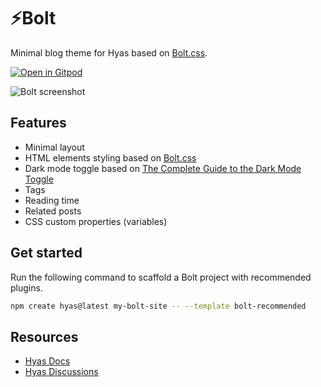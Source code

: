 # ⚡️Bolt

Minimal blog theme for Hyas based on [Bolt.css](https://github.com/tbolt/boltcss).

[![Open in Gitpod](https://raw.githubusercontent.com/gethyas/bolt/main/static/images/open-in-gitpod.svg)](https://gitpod.io/#https://github.com/gethyas/bolt-demo)

![Bolt screenshot](https://raw.githubusercontent.com/gethyas/bolt/main/static/images/bolt-screenshot.png)

## Features

- Minimal layout
- HTML elements styling based on [Bolt.css](https://boltcss.com/)
- Dark mode toggle based on [The Complete Guide to the Dark Mode Toggle](https://ryanfeigenbaum.com/dark-mode/)
- Tags
- Reading time
- Related posts
- CSS custom properties (variables)

## Get started

Run the following command to scaffold a Bolt project with recommended plugins.

```bash
npm create hyas@latest my-bolt-site -- --template bolt-recommended
```

## Resources

- [Hyas Docs](https://gethyas.com/docs/start-here/getting-started/)
- [Hyas Discussions](https://github.com/h-enk/hyas/discussions)
